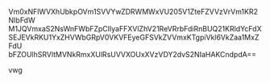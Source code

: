 Vm0xNFlWVXhUbkpOVm1SVVYwZDRWMWxVU205V1ZteFZVVzVrVm1KR2NIbFdW
M1JQVmxaS2NsWnFWbFZpClIyaFFXVlZhV21ReVRrbFdiRnBUQ21KRldYcFdX
SEJEVkRKU1YxZHVWbGRpV0VKVFEyeGFSVkZVVmxKTgpiVkl6VkZaa1MxZFdU
bFZOUlhSRVltMVNkRmxXUlRsUVVXOUxXVzVDY2dvS2NIaHAKCndpdA==

vwg
